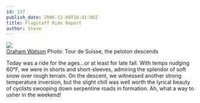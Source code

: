 ```yaml
---
id: 137
publish_date: 2006-12-08T16:41:00Z
title: Flagstaff Ride Report
author: Steve
---
```

![](http://photos1.blogger.com/x/blogger/5220/711/320/710176/5.jpg)  
[Graham Watson](http://grahamwatson.com) Photo: Tour de Suisse, the peloton descends

Today was a ride for the ages...or at least for late fall. With temps nudging 60°F, we were in shorts and short-sleeves, admiring the splendor of soft snow over rough terrain. On the descent, we witnessed another strong temperature inversion, but the slight chill was well worth the lyrical beauty of cyclists swooping down serpentine roads in formation. Ah, what a way to usher in the weekend!
